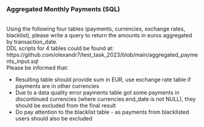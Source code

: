 <h3>Aggregated Monthly Payments (SQL)</h3> <br>
Using the following four tables (payments, currencies, exchange rates, blacklist), please write a query to return the amounts in euros aggregated by transaction_date. <br>
DDL scripts for 4 tables could be found at: https://github.com/olexandr7/test_task_2023/blob/main/aggregated_payments_input.sql <br>
Please be informed that: <br>
<ul>
<li>Resulting table should provide sum in EUR, use exchange rate table if payments are in other currencies</li>
<li>Due to a data quality error payments table got some payments in discontinued currencies (where currencies.end_date is not  NULL), they should be excluded from the final result</li>
<li>Do pay attention to the blacklist table - as payments from blacklisted users should also be excluded</li>
</ul>
